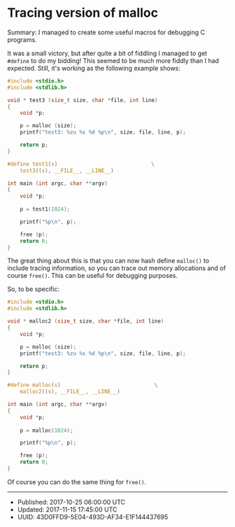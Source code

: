 # Tracing version of malloc

Summary: I managed to create some useful macros for debugging C
programs.

It was a small victory, but after quite a bit of fiddling I managed to
get `#define` to do my bidding! This seemed to be much more fiddly
than I had expected. Still, it's working as the following example
shows:

``` C
#include <stdio.h>
#include <stdlib.h>

void * test3 (size_t size, char *file, int line)
{
    void *p;

    p = malloc (size);
    printf("test3: %zu %s %d %p\n", size, file, line, p);

    return p;
}

#define test1(s)                              \
    test3((s), __FILE__, __LINE__)

int main (int argc, char **argv)
{
    void *p;
    
    p = test1(1024); 

    printf("%p\n", p);

    free (p);
    return 0;
}
```

The great thing about this is that you can now hash define `malloc()`
to include tracing information, so you can trace out memory
allocations and of course `free()`. This can be useful for debugging
purposes.

So, to be specific:

``` C
#include <stdio.h>
#include <stdlib.h>

void * malloc2 (size_t size, char *file, int line)
{
    void *p;

    p = malloc (size);
    printf("test3: %zu %s %d %p\n", size, file, line, p);

    return p;
}

#define malloc(s)                              \
    malloc2((s), __FILE__, __LINE__)

int main (int argc, char **argv)
{
    void *p;
    
    p = malloc(1024); 

    printf("%p\n", p);

    free (p);
    return 0;
}
```

Of course you can do the same thing for `free()`.

---
* Published: 2017-10-25 06:00:00 UTC 
* Updated: 2017-11-15 17:45:00 UTC
* UUID: 43D0FFD9-5E04-493D-AF34-E1F144437695



